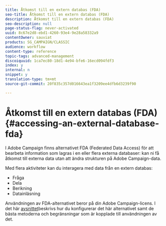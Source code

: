 ```yaml
---
title: Åtkomst till en extern databas (FDA)
seo-title: Åtkomst till en extern databas (FDA)
description: Åtkomst till en extern databas (FDA)
seo-description: null
page-status-flag: never-activated
uuid: 8c67e2d8-ebd1-4260-93e4-9e28a58332a9
contentOwner: sauviat
products: SG_CAMPAIGN/CLASSIC
audience: workflow
content-type: reference
topic-tags: advanced-management
discoiquuid: 1ca7ec80-18d1-4e94-bfe6-16ecd094fdf3
index: y
internal: n
snippet: y
translation-type: tm+mt
source-git-commit: 20f835c357d016643ea1f3209ee4dfb6d3239f90

---
```



# Åtkomst till en extern databas (FDA){#accessing-an-external-database-fda}

I Adobe Campaign finns alternativet FDA (Federated Data Access) för att bearbeta information som lagras i en eller flera externa databaser: kan ni få åtkomst till externa data utan att ändra strukturen på Adobe Campaign-data.

Med flera aktiviteter kan du interagera med data från en extern databas:

* Fråga
* Dela
* Berikning
* Datainläsning

Användningen av FDA-alternativet beror på din Adobe Campaign-licens. I det här [avsnittet](../../platform/using/accessing-an-external-database.md)beskrivs hur du konfigurerar det här alternativet samt de bästa metoderna och begränsningar som är kopplade till användningen av det.
